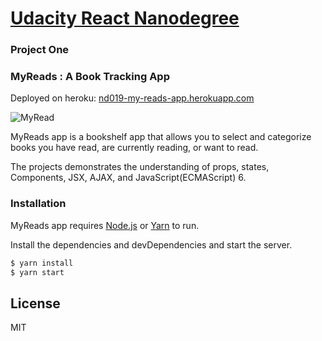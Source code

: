 # [Udacity React Nanodegree](https://www.udacity.com/course/react-nanodegree--nd019)

### Project One
### MyReads : A Book Tracking App

Deployed on heroku: [nd019-my-reads-app.herokuapp.com](https://nd019-my-reads-app.herokuapp.com/)


![MyRead](https://user-images.githubusercontent.com/403010/55280902-a2827280-535e-11e9-8b74-126bdb0e0157.gif)


MyReads app is a bookshelf app that allows you to select and categorize books you have read, are currently reading, or want to read.

The projects demonstrates the understanding of props, states, Components, JSX, AJAX, and JavaScript(ECMAScript) 6.

### Installation

MyReads app requires [Node.js](https://nodejs.org/) or [Yarn](https://yarnpkg.com) to run.
 
Install the dependencies and devDependencies and start the server.

```sh
$ yarn install
$ yarn start
```

License
----

MIT
